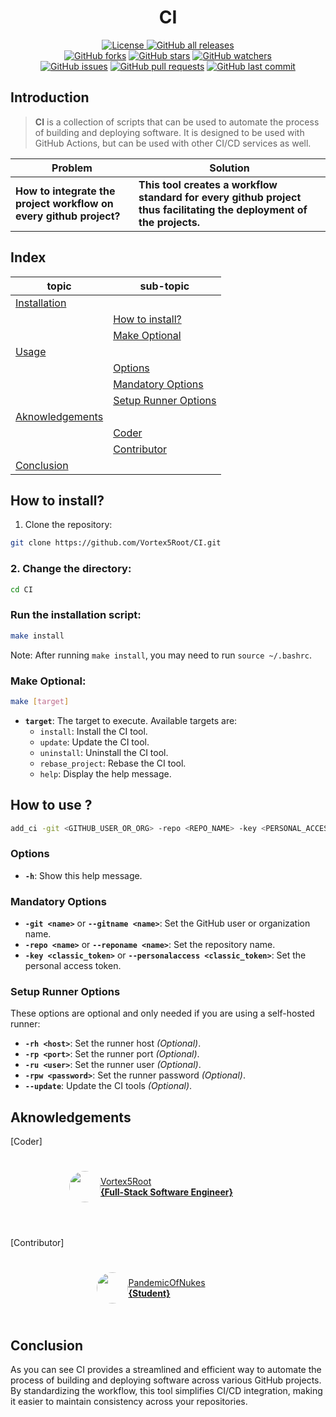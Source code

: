 <h1 align="center">CI</h1>
<p align="center">
    <a href="https://github.com/Vortex5Root/CI/blob/master/LICENSE"><img src="https://img.shields.io/github/license/Vortex5Root/CI.svg" alt="License">
    <a href="https://github.com/Vortex5Root/CI/releases"><img src="https://img.shields.io/github/downloads/Vortex5Root/CI/total.svg" alt="GitHub all releases"></a><br>
    <a href="https://github.com/Vortex5Root/CI/network"><img src="https://img.shields.io/github/forks/Vortex5Root/CI.svg" alt="GitHub forks"></a>
    <a href="https://github.com/Vortex5Root/CI/stargazers"><img src="https://img.shields.io/github/stars/Vortex5Root/CI.svg" alt="GitHub stars"></a>
    <a href="https://github.com/Vortex5Root/CI/watchers"><img src="https://img.shields.io/github/watchers/Vortex5Root/CI.svg" alt="GitHub watchers"></a><br>
    <a href="https://github.com/Vortex5Root/CI/issues"><img src="https://img.shields.io/github/issues/Vortex5Root/CI.svg" alt="GitHub issues"></a>
    <a href="https://github.com/Vortex5Root/CI/pulls"><img src="https://img.shields.io/github/issues-pr/Vortex5Root/CI.svg" alt="GitHub pull requests"></a>
    <a href="https://github.com/Vortex5Root/CI/commits/master"><img src="https://img.shields.io/github/last-commit/Vortex5Root/CI.svg" alt="GitHub last commit"></a>
</p>

## Introduction

> **CI** is a collection of scripts that can be used to automate the process of building and deploying software. It is designed to be used with GitHub Actions, but can be used with other CI/CD services as well.

| Problem | Solution |
| --- | --- |
| **How to integrate the project workflow on every github project?** | **This tool creates a workflow standard for every github project thus facilitating the deployment of the projects.** |

## Index

| topic | sub-topic | 
| --- | --- |
| [Installation](#how-to-install) | |
| | [How to install?](#how-to-install) |
| | [Make Optional](#make-optional) |
| [Usage](#how-to-use) | |
| | [Options](#options) |
| | [Mandatory Options](#mandatory-options) |
| | [Setup Runner Options](#setup-runner-options) |
| [Aknowledgements](#aknowledgements) | |
| | [Coder](#coder) |
| | [Contributor](#contributor) |
| [Conclusion](#conclusion) | |

## How to install? 

1. Clone the repository:
```bash
git clone https://github.com/Vortex5Root/CI.git
```

### 2. Change the directory:
```bash
cd CI
```

### Run the installation script:
```bash
make install
```
Note: After running `make install`, you may need to run `source ~/.bashrc`.

### Make Optional:
```bash
make [target]
```
- **`target`**: The target to execute. Available targets are:
    - `install`: Install the CI tool.
    - `update`: Update the CI tool.
    - `uninstall`: Uninstall the CI tool.
    - `rebase_project`: Rebase the CI tool.
    - `help`: Display the help message.

## How to use ?

```bash
add_ci -git <GITHUB_USER_OR_ORG> -repo <REPO_NAME> -key <PERSONAL_ACCESS> [Runner-Options]
```
### Options

- **`-h`**: Show this help message.

### Mandatory Options

- **`-git <name>`** or **`--gitname <name>`**: Set the GitHub user or organization name.
- **`-repo <name>`** or **`--reponame <name>`**: Set the repository name.
- **`-key <classic_token>`** or **`--personalaccess <classic_token>`**: Set the personal access token.

### Setup Runner Options

These options are optional and only needed if you are using a self-hosted runner:

- **`-rh <host>`**: Set the runner host *(Optional)*.
- **`-rp <port>`**: Set the runner port *(Optional)*.
- **`-ru <user>`**: Set the runner user *(Optional)*.
- **`-rpw <password>`**: Set the runner password *(Optional)*.
- **`--update`**: Update the CI tools *(Optional)*.

## Aknowledgements

[Coder]

<a href="https://github.com/Vortex5Root">
    <div style="display: flex; justify-content: center; align-items: center; height: 100px; width: 450px;">
        <img src=https://avatars.githubusercontent.com/u/102427260?s=200&v=4 width=50 style="border-radius: 50%;">
        <a href="https://github.com/Vortex5Root">Vortex5Root <br><b>        {Full-Stack Software Engineer}</b></a>
    </div>
</a><br>

[Contributor]

<a href="https://github.com/PandemicOfNukes">
    <div style="display: flex; justify-content: center; align-items: center; height: 100px; width: 450px;">
        <img src=https://avatars.githubusercontent.com/u/59929476?s=200&v=4 width=50 style="border-radius: 50%;">
        <a href="https://github.com/PandemicOfNukes">PandemicOfNukes <br><b>        {Student}</b></a>
    </div>
</a>

## Conclusion
As you can see CI provides a streamlined and efficient way to automate the process of building and deploying software across various GitHub projects. By standardizing the workflow, this tool simplifies CI/CD integration, making it easier to maintain consistency across your repositories.

